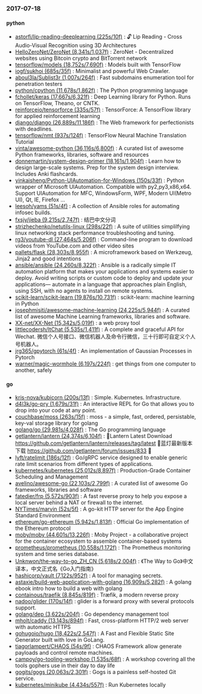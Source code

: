 ### 2017-07-18

#### python
* [astorfi/lip-reading-deeplearning (225s/10f)](https://github.com/astorfi/lip-reading-deeplearning) : 🔓 Lip Reading - Cross Audio-Visual Recognition using 3D Architectures
* [HelloZeroNet/ZeroNet (8,341s/1,037f)](https://github.com/HelloZeroNet/ZeroNet) : ZeroNet - Decentralized websites using Bitcoin crypto and BitTorrent network
* [tensorflow/models (18,752s/7,690f)](https://github.com/tensorflow/models) : Models built with TensorFlow
* [iogf/sukhoi (685s/35f)](https://github.com/iogf/sukhoi) : Minimalist and powerful Web Crawler.
* [aboul3la/Sublist3r (1,007s/264f)](https://github.com/aboul3la/Sublist3r) : Fast subdomains enumeration tool for penetration testers
* [python/cpython (11,678s/1,862f)](https://github.com/python/cpython) : The Python programming language
* [fchollet/keras (17,667s/6,321f)](https://github.com/fchollet/keras) : Deep Learning library for Python. Runs on TensorFlow, Theano, or CNTK.
* [reinforceio/tensorforce (335s/57f)](https://github.com/reinforceio/tensorforce) : TensorForce: A TensorFlow library for applied reinforcement learning
* [django/django (26,889s/11,186f)](https://github.com/django/django) : The Web framework for perfectionists with deadlines.
* [tensorflow/nmt (937s/124f)](https://github.com/tensorflow/nmt) : TensorFlow Neural Machine Translation Tutorial
* [vinta/awesome-python (36,116s/6,800f)](https://github.com/vinta/awesome-python) : A curated list of awesome Python frameworks, libraries, software and resources
* [donnemartin/system-design-primer (18,161s/1,904f)](https://github.com/donnemartin/system-design-primer) : Learn how to design large-scale systems. Prep for the system design interview. Includes Anki flashcards.
* [yinkaisheng/Python-UIAutomation-for-Windows (150s/33f)](https://github.com/yinkaisheng/Python-UIAutomation-for-Windows) : Python wrapper of Microsoft UIAutomation. Compatible with py2,py3,x86,x64. Support UIAutomation for MFC, WindowsForm, WPF, Modern UI(Metro UI), Qt, IE, Firefox ...
* [leesoh/yams (51s/4f)](https://github.com/leesoh/yams) : A collection of Ansible roles for automating infosec builds.
* [fxsjy/jieba (9,215s/2,747f)](https://github.com/fxsjy/jieba) : 结巴中文分词
* [strizhechenko/netutils-linux (298s/22f)](https://github.com/strizhechenko/netutils-linux) : A suite of utilities simplilfying linux networking stack performance troubleshooting and tuning.
* [rg3/youtube-dl (27,464s/5,206f)](https://github.com/rg3/youtube-dl) : Command-line program to download videos from YouTube.com and other video sites
* [pallets/flask (28,303s/8,955f)](https://github.com/pallets/flask) : A microframework based on Werkzeug, Jinja2 and good intentions
* [ansible/ansible (24,260s/8,322f)](https://github.com/ansible/ansible) : Ansible is a radically simple IT automation platform that makes your applications and systems easier to deploy. Avoid writing scripts or custom code to deploy and update your applications— automate in a language that approaches plain English, using SSH, with no agents to install on remote systems.
* [scikit-learn/scikit-learn (19,876s/10,731f)](https://github.com/scikit-learn/scikit-learn) : scikit-learn: machine learning in Python
* [josephmisiti/awesome-machine-learning (24,225s/5,944f)](https://github.com/josephmisiti/awesome-machine-learning) : A curated list of awesome Machine Learning frameworks, libraries and software.
* [XX-net/XX-Net (15,342s/5,019f)](https://github.com/XX-net/XX-Net) : a web proxy tool
* [littlecodersh/ItChat (5,535s/1,411f)](https://github.com/littlecodersh/ItChat) : A complete and graceful API for Wechat. 微信个人号接口、微信机器人及命令行微信，三十行即可自定义个人号机器人。
* [jrg365/gpytorch (61s/4f)](https://github.com/jrg365/gpytorch) : An implementation of Gaussian Processes in Pytorch
* [warner/magic-wormhole (6,197s/224f)](https://github.com/warner/magic-wormhole) : get things from one computer to another, safely

#### go
* [kris-nova/kubicorn (200s/13f)](https://github.com/kris-nova/kubicorn) : Simple. Kubernetes. Infrastructure.
* [d4l3k/go-pry (1,679s/31f)](https://github.com/d4l3k/go-pry) : An interactive REPL for Go that allows you to drop into your code at any point.
* [couchbase/moss (263s/15f)](https://github.com/couchbase/moss) : moss - a simple, fast, ordered, persistable, key-val storage library for golang
* [golang/go (29,981s/4,028f)](https://github.com/golang/go) : The Go programming language
* [getlantern/lantern (24,374s/6,104f)](https://github.com/getlantern/lantern) : 🔴Lantern Latest Download https://github.com/getlantern/lantern/releases/tag/latest 🔴蓝灯最新版本下载 https://github.com/getlantern/forum/issues/833 🔴
* [lyft/ratelimit (186s/12f)](https://github.com/lyft/ratelimit) : Go/gRPC service designed to enable generic rate limit scenarios from different types of applications.
* [kubernetes/kubernetes (25,012s/8,897f)](https://github.com/kubernetes/kubernetes) : Production-Grade Container Scheduling and Management
* [avelino/awesome-go (22,103s/2,799f)](https://github.com/avelino/awesome-go) : A curated list of awesome Go frameworks, libraries and software
* [fatedier/frp (5,572s/903f)](https://github.com/fatedier/frp) : A fast reverse proxy to help you expose a local server behind a NAT or firewall to the internet.
* [NYTimes/marvin (52s/5f)](https://github.com/NYTimes/marvin) : A go-kit HTTP server for the App Engine Standard Environment
* [ethereum/go-ethereum (5,942s/1,813f)](https://github.com/ethereum/go-ethereum) : Official Go implementation of the Ethereum protocol
* [moby/moby (44,601s/13,226f)](https://github.com/moby/moby) : Moby Project - a collaborative project for the container ecosystem to assemble container-based systems
* [prometheus/prometheus (10,558s/1,172f)](https://github.com/prometheus/prometheus) : The Prometheus monitoring system and time series database.
* [Unknwon/the-way-to-go_ZH_CN (5,618s/2,004f)](https://github.com/Unknwon/the-way-to-go_ZH_CN) : 《The Way to Go》中文译本，中文正式名《Go入门指南》
* [hashicorp/vault (7,122s/952f)](https://github.com/hashicorp/vault) : A tool for managing secrets.
* [astaxie/build-web-application-with-golang (16,909s/5,282f)](https://github.com/astaxie/build-web-application-with-golang) : A golang ebook intro how to build a web with golang
* [containous/traefik (8,845s/819f)](https://github.com/containous/traefik) : Træfik, a modern reverse proxy
* [nadoo/glider (170s/14f)](https://github.com/nadoo/glider) : glider is a forward proxy with several protocols support.
* [golang/dep (3,622s/204f)](https://github.com/golang/dep) : Go dependency management tool
* [mholt/caddy (13,143s/894f)](https://github.com/mholt/caddy) : Fast, cross-platform HTTP/2 web server with automatic HTTPS
* [gohugoio/hugo (18,422s/2,547f)](https://github.com/gohugoio/hugo) : A Fast and Flexible Static Site Generator built with love in GoLang.
* [tiagorlampert/CHAOS (54s/9f)](https://github.com/tiagorlampert/CHAOS) : CHAOS Framework allow generate payloads and control remote machines.
* [campoy/go-tooling-workshop (1,535s/68f)](https://github.com/campoy/go-tooling-workshop) : A workshop covering all the tools gophers use in their day to day life
* [gogits/gogs (20,063s/2,301f)](https://github.com/gogits/gogs) : Gogs is a painless self-hosted Git service.
* [kubernetes/minikube (4,434s/557f)](https://github.com/kubernetes/minikube) : Run Kubernetes locally
